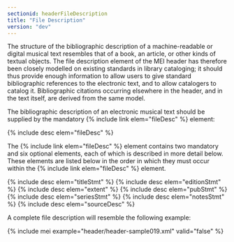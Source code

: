 ```yaml
---
sectionid: headerFileDescription
title: "File Description"
version: "dev"
---
```


The structure of the bibliographic description of a machine-readable or digital musical
text
resembles that of a book, an article, or other kinds of textual objects. The file
description
element of the MEI header has therefore been closely modelled on existing standards
in library
cataloging; it should thus provide enough information to allow users to give standard
bibliographic references to the electronic text, and to allow catalogers to catalog
it.
Bibliographic citations occurring elsewhere in the header, and in the text itself,
are derived
from the same model.

The bibliographic description of an electronic musical text should be supplied by
the
mandatory {% include link elem="fileDesc" %} element:



{% include desc elem="fileDesc" %}




The {% include link elem="fileDesc" %} element contains two mandatory and six optional elements,
each of which is described in more detail below. These elements are listed below in
the order
in which they must occur within the {% include link elem="fileDesc" %} element.



{% include desc elem="titleStmt" %}
{% include desc elem="editionStmt" %}
{% include desc elem="extent" %}
{% include desc elem="pubStmt" %}
{% include desc elem="seriesStmt" %}
{% include desc elem="notesStmt" %}
{% include desc elem="sourceDesc" %}




A complete file description will resemble the following example:

{% include mei example="header/header-sample019.xml" valid="false" %}

